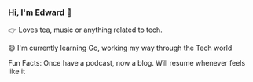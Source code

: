 ### Hi, I'm Edward 👋

<!--
**wpted/wpted** is a ✨ _special_ ✨ repository because its `README.md` (this file) appears on your GitHub profile.

Here are some ideas to get you started:

- 🔭 I’m currently working on ...
- 🌱 I’m currently learning ...
- 👯 I’m looking to collaborate on ...
- 🤔 I’m looking for help with ...
- 💬 Ask me about ...
- 📫 How to reach me: ...
- 😄 Pronouns: ... 
- ⚡ Fun fact: ...
-->
👉 Loves tea, music or anything related to tech.



😄 I'm currently learning Go, working my way through the Tech world

Fun Facts: 
Once have a podcast, now a blog. Will resume whenever feels like it
